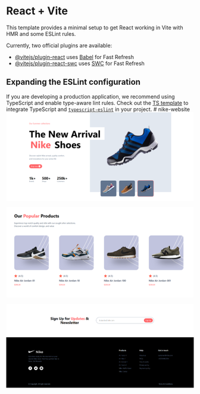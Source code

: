 # React + Vite

This template provides a minimal setup to get React working in Vite with HMR and some ESLint rules.

Currently, two official plugins are available:

- [@vitejs/plugin-react](https://github.com/vitejs/vite-plugin-react/blob/main/packages/plugin-react/README.md) uses [Babel](https://babeljs.io/) for Fast Refresh
- [@vitejs/plugin-react-swc](https://github.com/vitejs/vite-plugin-react-swc) uses [SWC](https://swc.rs/) for Fast Refresh

## Expanding the ESLint configuration

If you are developing a production application, we recommend using TypeScript and enable type-aware lint rules. Check out the [TS template](https://github.com/vitejs/vite/tree/main/packages/create-vite/template-react-ts) to integrate TypeScript and [`typescript-eslint`](https://typescript-eslint.io) in your project.
#   n i k e - w e b s i t e 
 
![image alt](https://github.com/ralphreevencarandang/nike-website/blob/a23c5d77365b545a6cfcb392c7e57dadadcd0141/src/assets/images/nike-1.png)

![image alt](https://github.com/ralphreevencarandang/nike-website/blob/a23c5d77365b545a6cfcb392c7e57dadadcd0141/src/assets/images/nike-2.png)

![image alt](https://github.com/ralphreevencarandang/nike-website/blob/a23c5d77365b545a6cfcb392c7e57dadadcd0141/src/assets/images/nike-3.png)
